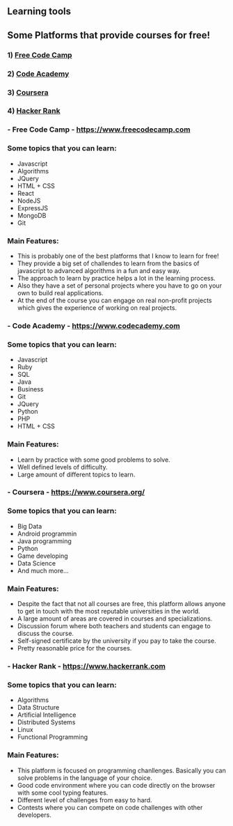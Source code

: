 ## Learning tools
## Some Platforms that provide courses for free!

### 1) [Free Code Camp](#freecodecamp)
### 2) [Code Academy](#codeacademy)
### 3) [Coursera](#coursera)
### 4) [Hacker Rank](#hackerrank)

### - <a name="freecodecamp">Free Code Camp - https://www.freecodecamp.com</a>
### Some topics that you can learn:
- Javascript
- Algorithms
- JQuery
- HTML + CSS
- React
- NodeJS
- ExpressJS
- MongoDB
- Git

### Main Features:
- This is probably one of the best platforms that I know to learn for free!
- They provide a big set of challendes to learn from the basics of javascript to advanced algorithms in a fun and easy way.
- The approach to learn by practice helps a lot in the learning process.
- Also they have a set of personal projects where you have to go on your own to build real applications. 
- At the end of the course you can engage on real non-profit projects which gives the experience of working on real projects.

### - <a name="codeacademy">Code Academy - https://www.codecademy.com</a>
### Some topics that you can learn:
- Javascript
- Ruby
- SQL
- Java
- Business
- Git
- JQuery
- Python
- PHP
- HTML + CSS

### Main Features:
- Learn by practice with some good problems to solve.
- Well defined levels of difficulty.
- Large amount of different topics to learn.

### - <a name="coursera">Coursera - https://www.coursera.org/</a>
### Some topics that you can learn:
- Big Data
- Android programmin
- Java programming
- Python
- Game developing
- Data Science
- And much more...

### Main Features:
- Despite the fact that not all courses are free, this platform allows anyone to get in touch with the most reputable universities in the world.
- A large amount of areas are covered in courses and specializations.
- Discussion forum where both teachers and students can engage to discuss the course.
- Self-signed certificate by the university if you pay to take the course.
- Pretty reasonable price for the courses.

### - <a name="hackerrank">Hacker Rank - https://www.hackerrank.com</a>
### Some topics that you can learn:
- Algorithms
- Data Structure
- Artificial Intelligence
- Distributed Systems
- Linux
- Functional Programming

### Main Features:
- This platform is focused on programming chanllenges. Basically you can solve problems in the language of your choice.
- Good code environment where you can code directly on the browser with some cool typing features.
- Different level of challenges from easy to hard.
- Contests where you can compete on code challenges with other developers.

